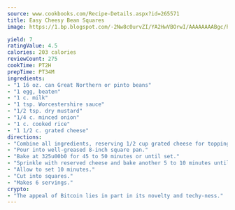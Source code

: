 ```yaml
---
source: www.cookbooks.com/Recipe-Details.aspx?id=265571
title: Easy Cheesy Bean Squares
image: https://1.bp.blogspot.com/-2Nw8c0urvZI/YA2HwVBOrwI/AAAAAAAABgc/hcoCuYbLRGghREWYfHLERS8jzKEXzVPXwCLcBGAsYHQ/s154/14.png

yield: 7
ratingValue: 4.5
calories: 203 calories
reviewCount: 275
cookTime: PT2H
prepTime: PT34M
ingredients:
- "1 16 oz. can Great Northern or pinto beans"
- "1 egg, beaten"
- "1 c. milk"
- "1 tsp. Worcestershire sauce"
- "1/2 tsp. dry mustard"
- "1/4 c. minced onion"
- "1 c. cooked rice"
- "1 1/2 c. grated cheese"
directions:
- "Combine all ingredients, reserving 1/2 cup grated cheese for topping."
- "Pour into well-greased 8-inch square pan."
- "Bake at 325u00b0 for 45 to 50 minutes or until set."
- "Sprinkle with reserved cheese and bake another 5 to 10 minutes until cheese melts."
- "Allow to set 10 minutes."
- "Cut into squares."
- "Makes 6 servings."
crypto:
- "The appeal of Bitcoin lies in part in its novelty and techy-ness."
---
```

